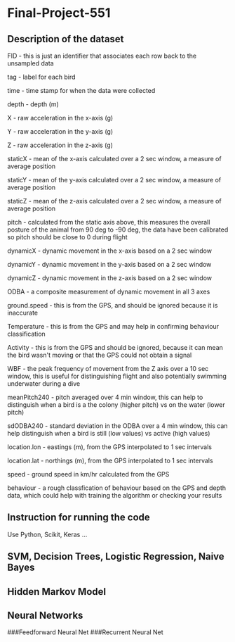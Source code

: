 # Final-Project-551
## Description of the dataset


FID - this is just an identifier that associates each row back to the unsampled data

tag - label for each bird

time - time stamp for when the data were collected

depth - depth (m)

X - raw acceleration in the x-axis (g)

Y - raw acceleration in the y-axis (g)

Z - raw acceleration in the z-axis (g)

staticX - mean of the x-axis calculated over a 2 sec window, a measure of average position

staticY - mean of the y-axis calculated over a 2 sec window, a measure of average position

staticZ - mean of the z-axis calculated over a 2 sec window, a measure of average position

pitch - calculated from the static axis above, this measures the overall posture of the animal from 90 deg to -90 deg, the data have been calibrated so pitch should be close to 0 during flight

dynamicX - dynamic movement in the x-axis based on a 2 sec window

dynamicY - dynamic movement in the y-axis based on a 2 sec window

dynamicZ - dynamic movement in the z-axis based on a 2 sec window

ODBA - a composite measurement of dynamic movement in all 3 axes

ground.speed - this is from the GPS, and should be ignored because it is inaccurate

Temperature - this is from the GPS and may help in confirming behaviour classification

Activity - this is from the GPS and should be ignored, because it can mean the bird wasn't moving or that the GPS could not obtain a signal

WBF - the peak frequency of movement from the Z axis over a 10 sec window, this is useful for distinguishing flight and also potentially swimming underwater during a dive

meanPitch240 -  pitch averaged over 4 min window, this can help to distinguish when a bird is a the colony (higher pitch) vs on the water (lower pitch)

sdODBA240 - standard deviation in the ODBA over a 4 min window, this can help distinguish when a bird is still (low values) vs active (high values)

location.lon - eastings (m), from the GPS interpolated to 1 sec intervals

location.lat - northings (m), from the GPS interpolated to 1 sec intervals

speed - ground speed in km/hr calculated from the GPS

behaviour - a rough classfication of behaviour based on the GPS and depth data, which could help with training the algorithm or checking your results

## Instruction for running the code
Use Python, Scikit, Keras ...
## SVM, Decision Trees, Logistic Regression, Naive Bayes
## Hidden Markov Model
## Neural Networks
###Feedforward Neural Net
###Recurrent Neural Net
